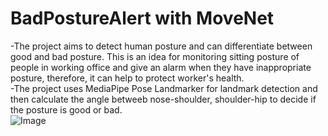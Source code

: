 # BadPostureAlert with MoveNet
-The project aims to detect human posture and can differentiate between good and bad posture. This is an idea for monitoring sitting posture of people in working office and give an alarm when they have inappropriate posture, therefore, it can help to protect worker's health. <br />
-The project uses MediaPipe Pose Landmarker for landmark detection and then calculate the angle betweeb nose-shoulder, shoulder-hip to decide if the posture is good or bad.<br />
![Image](./demo.gif)
